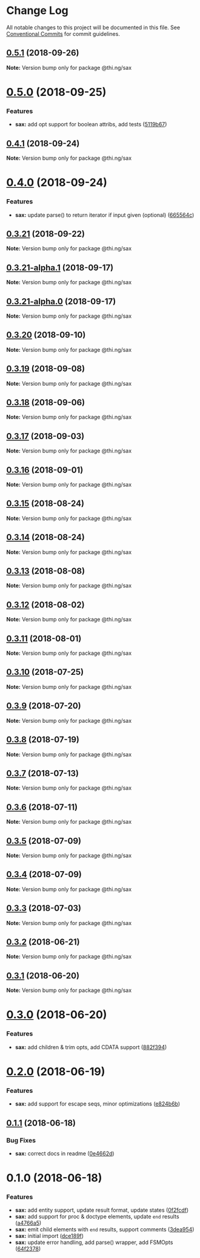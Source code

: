 # Change Log

All notable changes to this project will be documented in this file.
See [Conventional Commits](https://conventionalcommits.org) for commit guidelines.

<a name="0.5.1"></a>
## [0.5.1](https://github.com/thi-ng/umbrella/compare/@thi.ng/sax@0.5.0...@thi.ng/sax@0.5.1) (2018-09-26)

**Note:** Version bump only for package @thi.ng/sax





<a name="0.5.0"></a>
# [0.5.0](https://github.com/thi-ng/umbrella/compare/@thi.ng/sax@0.4.1...@thi.ng/sax@0.5.0) (2018-09-25)


### Features

* **sax:** add opt support for boolean attribs, add tests ([5119b67](https://github.com/thi-ng/umbrella/commit/5119b67))





<a name="0.4.1"></a>
## [0.4.1](https://github.com/thi-ng/umbrella/compare/@thi.ng/sax@0.4.0...@thi.ng/sax@0.4.1) (2018-09-24)

**Note:** Version bump only for package @thi.ng/sax





<a name="0.4.0"></a>
# [0.4.0](https://github.com/thi-ng/umbrella/compare/@thi.ng/sax@0.3.21...@thi.ng/sax@0.4.0) (2018-09-24)


### Features

* **sax:** update parse() to return iterator if input given (optional) ([665564c](https://github.com/thi-ng/umbrella/commit/665564c))





<a name="0.3.21"></a>
## [0.3.21](https://github.com/thi-ng/umbrella/compare/@thi.ng/sax@0.3.21-alpha.1...@thi.ng/sax@0.3.21) (2018-09-22)

**Note:** Version bump only for package @thi.ng/sax





<a name="0.3.21-alpha.1"></a>
## [0.3.21-alpha.1](https://github.com/thi-ng/umbrella/compare/@thi.ng/sax@0.3.21-alpha.0...@thi.ng/sax@0.3.21-alpha.1) (2018-09-17)

**Note:** Version bump only for package @thi.ng/sax





<a name="0.3.21-alpha.0"></a>
## [0.3.21-alpha.0](https://github.com/thi-ng/umbrella/compare/@thi.ng/sax@0.3.20...@thi.ng/sax@0.3.21-alpha.0) (2018-09-17)

**Note:** Version bump only for package @thi.ng/sax





<a name="0.3.20"></a>
## [0.3.20](https://github.com/thi-ng/umbrella/compare/@thi.ng/sax@0.3.19...@thi.ng/sax@0.3.20) (2018-09-10)

**Note:** Version bump only for package @thi.ng/sax





<a name="0.3.19"></a>
## [0.3.19](https://github.com/thi-ng/umbrella/compare/@thi.ng/sax@0.3.18...@thi.ng/sax@0.3.19) (2018-09-08)

**Note:** Version bump only for package @thi.ng/sax





<a name="0.3.18"></a>
## [0.3.18](https://github.com/thi-ng/umbrella/compare/@thi.ng/sax@0.3.17...@thi.ng/sax@0.3.18) (2018-09-06)




**Note:** Version bump only for package @thi.ng/sax

<a name="0.3.17"></a>
## [0.3.17](https://github.com/thi-ng/umbrella/compare/@thi.ng/sax@0.3.16...@thi.ng/sax@0.3.17) (2018-09-03)




**Note:** Version bump only for package @thi.ng/sax

<a name="0.3.16"></a>
## [0.3.16](https://github.com/thi-ng/umbrella/compare/@thi.ng/sax@0.3.15...@thi.ng/sax@0.3.16) (2018-09-01)




**Note:** Version bump only for package @thi.ng/sax

<a name="0.3.15"></a>
## [0.3.15](https://github.com/thi-ng/umbrella/compare/@thi.ng/sax@0.3.14...@thi.ng/sax@0.3.15) (2018-08-24)




**Note:** Version bump only for package @thi.ng/sax

<a name="0.3.14"></a>
## [0.3.14](https://github.com/thi-ng/umbrella/compare/@thi.ng/sax@0.3.13...@thi.ng/sax@0.3.14) (2018-08-24)




**Note:** Version bump only for package @thi.ng/sax

<a name="0.3.13"></a>
## [0.3.13](https://github.com/thi-ng/umbrella/compare/@thi.ng/sax@0.3.12...@thi.ng/sax@0.3.13) (2018-08-08)




**Note:** Version bump only for package @thi.ng/sax

<a name="0.3.12"></a>
## [0.3.12](https://github.com/thi-ng/umbrella/compare/@thi.ng/sax@0.3.11...@thi.ng/sax@0.3.12) (2018-08-02)




**Note:** Version bump only for package @thi.ng/sax

<a name="0.3.11"></a>
## [0.3.11](https://github.com/thi-ng/umbrella/compare/@thi.ng/sax@0.3.10...@thi.ng/sax@0.3.11) (2018-08-01)




**Note:** Version bump only for package @thi.ng/sax

<a name="0.3.10"></a>
## [0.3.10](https://github.com/thi-ng/umbrella/compare/@thi.ng/sax@0.3.9...@thi.ng/sax@0.3.10) (2018-07-25)




**Note:** Version bump only for package @thi.ng/sax

<a name="0.3.9"></a>
## [0.3.9](https://github.com/thi-ng/umbrella/compare/@thi.ng/sax@0.3.8...@thi.ng/sax@0.3.9) (2018-07-20)




**Note:** Version bump only for package @thi.ng/sax

<a name="0.3.8"></a>
## [0.3.8](https://github.com/thi-ng/umbrella/compare/@thi.ng/sax@0.3.7...@thi.ng/sax@0.3.8) (2018-07-19)




**Note:** Version bump only for package @thi.ng/sax

<a name="0.3.7"></a>
## [0.3.7](https://github.com/thi-ng/umbrella/compare/@thi.ng/sax@0.3.6...@thi.ng/sax@0.3.7) (2018-07-13)




**Note:** Version bump only for package @thi.ng/sax

<a name="0.3.6"></a>
## [0.3.6](https://github.com/thi-ng/umbrella/compare/@thi.ng/sax@0.3.5...@thi.ng/sax@0.3.6) (2018-07-11)




**Note:** Version bump only for package @thi.ng/sax

<a name="0.3.5"></a>
## [0.3.5](https://github.com/thi-ng/umbrella/compare/@thi.ng/sax@0.3.4...@thi.ng/sax@0.3.5) (2018-07-09)




**Note:** Version bump only for package @thi.ng/sax

<a name="0.3.4"></a>
## [0.3.4](https://github.com/thi-ng/umbrella/compare/@thi.ng/sax@0.3.3...@thi.ng/sax@0.3.4) (2018-07-09)




**Note:** Version bump only for package @thi.ng/sax

<a name="0.3.3"></a>
## [0.3.3](https://github.com/thi-ng/umbrella/compare/@thi.ng/sax@0.3.2...@thi.ng/sax@0.3.3) (2018-07-03)




**Note:** Version bump only for package @thi.ng/sax

<a name="0.3.2"></a>
## [0.3.2](https://github.com/thi-ng/umbrella/compare/@thi.ng/sax@0.3.1...@thi.ng/sax@0.3.2) (2018-06-21)




**Note:** Version bump only for package @thi.ng/sax

<a name="0.3.1"></a>
## [0.3.1](https://github.com/thi-ng/umbrella/compare/@thi.ng/sax@0.3.0...@thi.ng/sax@0.3.1) (2018-06-20)




**Note:** Version bump only for package @thi.ng/sax

<a name="0.3.0"></a>
# [0.3.0](https://github.com/thi-ng/umbrella/compare/@thi.ng/sax@0.2.0...@thi.ng/sax@0.3.0) (2018-06-20)


### Features

* **sax:** add children & trim opts, add CDATA support ([882f394](https://github.com/thi-ng/umbrella/commit/882f394))




<a name="0.2.0"></a>
# [0.2.0](https://github.com/thi-ng/umbrella/compare/@thi.ng/sax@0.1.1...@thi.ng/sax@0.2.0) (2018-06-19)


### Features

* **sax:** add support for escape seqs, minor optimizations ([e824b6b](https://github.com/thi-ng/umbrella/commit/e824b6b))




<a name="0.1.1"></a>
## [0.1.1](https://github.com/thi-ng/umbrella/compare/@thi.ng/sax@0.1.0...@thi.ng/sax@0.1.1) (2018-06-18)


### Bug Fixes

* **sax:** correct docs in readme ([0e4662d](https://github.com/thi-ng/umbrella/commit/0e4662d))




<a name="0.1.0"></a>
# 0.1.0 (2018-06-18)


### Features

* **sax:** add entity support, update result format, update states ([0f2fcdf](https://github.com/thi-ng/umbrella/commit/0f2fcdf))
* **sax:** add support for proc & doctype elements, update `end` results ([a4766a5](https://github.com/thi-ng/umbrella/commit/a4766a5))
* **sax:** emit child elements with `end` results, support comments ([3dea954](https://github.com/thi-ng/umbrella/commit/3dea954))
* **sax:** initial import ([dce189f](https://github.com/thi-ng/umbrella/commit/dce189f))
* **sax:** update error handling, add parse() wrapper, add FSMOpts ([64f2378](https://github.com/thi-ng/umbrella/commit/64f2378))
